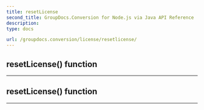 ```yaml
---
title: resetLicense
second_title: GroupDocs.Conversion for Node.js via Java API Reference
description: 
type: docs

url: /groupdocs.conversion/license/resetlicense/
---
```


## resetLicense()  function



---


## resetLicense()  function



---


